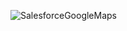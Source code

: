 ![SalesforceGoogleMaps](https://user-images.githubusercontent.com/16103038/58561761-2a361180-8228-11e9-814c-99db388d316b.PNG)
